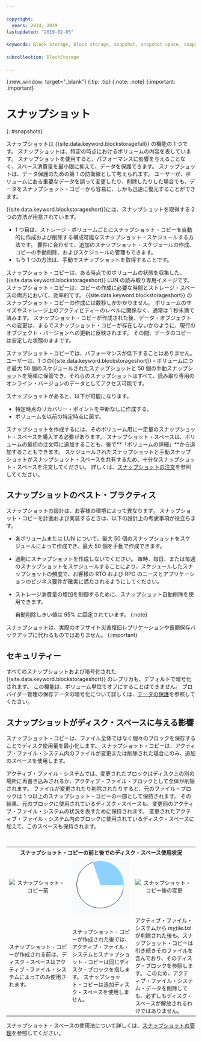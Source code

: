 ```yaml
---

copyright:
  years: 2014, 2019
lastupdated: "2019-02-05"

keywords: Block Storage, block storage, snapshot, snapshot space, snapshot best practices, snapshot usage,

subcollection: BlockStorage

---
```

{:new_window: target="_blank"}
{:tip: .tip}
{:note: .note}
{:important: .important}

# スナップショット
{: #snapshots}

スナップショットは {{site.data.keyword.blockstoragefull}} の機能の 1 つです。 スナップショットは、特定の時点におけるボリュームの内容を表しています。 スナップショットを使用すると、パフォーマンスに影響を与えることなく、スペース消費量を最小限に抑えて、データを保護できます。 スナップショットは、データ保護のための第 1 の防衛線として考えられます。 ユーザーが、ボリュームにある重要なデータを誤って変更したり、削除したりした場合でも、データをスナップショット・コピーから容易に、しかも迅速に復元することができます。

{{site.data.keyword.blockstorageshort}}には、スナップショットを取得する 2 つの方法が用意されています。

* 1 つ目は、ストレージ・ボリュームごとにスナップショット・コピーを自動的に作成および削除する構成可能なスナップショット・スケジュールする方法です。 要件に合わせて、追加のスナップショット・スケジュールの作成、コピーの手動削除、およびスケジュールの管理もできます。
* もう 1 つの方法は、手動でスナップショットを取得することです。

スナップショット・コピーは、ある時点でのボリュームの状態を収集した、{{site.data.keyword.blockstorageshort}} LUN の読み取り専用イメージです。 スナップショット・コピーは、コピーの作成に必要な時間とストレージ・スペースの両方において、効率的です。 {{site.data.keyword.blockstorageshort}} のスナップショット・コピーの作成には数秒しかかかりません。 ボリュームのサイズやストレージ上のアクティビティーのレベルに関係なく、通常は 1 秒未満で済みます。 スナップショット・コピーが作成された後、データ・オブジェクトへの変更は、まるでスナップショット・コピーが存在しないかのように、現行のオブジェクト・バージョンへの更新に反映されます。 その間、データのコピーは安定した状態のままです。

スナップショット・コピーでは、パフォーマンスが低下することはありません。 ユーザーは、1 つの{{site.data.keyword.blockstorageshort}}・ボリュームにつき最大 50 個のスケジュールされたスナップショットと 50 個の手動スナップショットを簡単に保管でき、それらのスナップショットはすべて、読み取り専用のオンライン・バージョンのデータとしてアクセス可能です。

スナップショットがあると、以下が可能になります。

- 特定時点のリカバリー・ポイントを中断なしに作成する。
- ボリュームを以前の特定時点に戻す。

スナップショットを作成するには、そのボリューム用に一定量のスナップショット・スペースを購入する必要があります。 スナップショット・スペースは、ボリュームの最初の注文時に追加することも、後で**「ボリュームの詳細」**から追加することもできます。 スケジュールされたスナップショットと手動スナップショットがスナップショット・スペースを共有するため、十分なスナップショット・スペースを注文してください。 詳しくは、[スナップショットの注文](/docs/infrastructure/BlockStorage?topic=BlockStorage-orderingsnapshots)を参照してください。

## スナップショットのベスト・プラクティス

スナップショットの設計は、お客様の環境によって異なります。 スナップショット・コピーを計画および実装するときは、以下の設計上の考慮事項が役立ちます。
- 各ボリュームまたは LUN について、最大 50 個のスナップショットをスケジュールによって作成でき、最大 50 個を手動で作成できます。
- 過剰にスナップショットを作成しないでください。 毎時、毎日、または毎週のスナップショットをスケジュールすることにより、スケジュールしたスナップショットの頻度で、お客様の RTO および RPO のニーズとアプリケーションのビジネス要件が確実に満たされるようにしてください。
- ストレージ消費量の増加を制御するために、スナップショット自動削除を使用できます。 <br/>

  自動削除しきい値は 95% に固定されています。
  {:note}

スナップショットは、実際のオフサイト災害復旧レプリケーションや長期保存バックアップに代わるものではありません。
{:important}

## セキュリティー

すべてのスナップショットおよび暗号化された {{site.data.keyword.blockstorageshort}} のレプリカも、デフォルトで暗号化されます。 この機能は、ボリューム単位でオフにすることはできません。 プロバイダー管理の保存データの暗号化について詳しくは、[データの保護](/docs/infrastructure/BlockStorage?topic=BlockStorage-encryption)を参照してください。

## スナップショットがディスク・スペースに与える影響

スナップショット・コピーは、ファイル全体ではなく個々のブロックを保存することでディスク使用量を最小化します。 スナップショット・コピーは、アクティブ・ファイル・システム内のファイルが変更または削除された場合にのみ、追加のスペースを使用します。

アクティブ・ファイル・システムでは、変更されたブロックはディスク上の別の場所に再書き込みされるか、アクティブ・ファイル・ブロックとして全体が削除されます。 ファイルが変更されたり削除されたりすると、元のファイル・ブロックは 1 つ以上のスナップショット・コピーの一部として保持されます。 その結果、元のブロックに使用されているディスク・スペースも、変更前のアクティブ・ファイル・システムの状況を表すために保持されます。 変更されたアクティブ・ファイル・システム内のブロックに使用されているディスク・スペースに加えて、このスペースも保持されます。

<table>
    <colgroup>
      <col style="width: 33.3%;"/>
      <col style="width: 33.3%;"/>
      <col style="width: 33.3%;"/>
    </colgroup>
      <tr>
        <th colspan="3" style="border: 0.0px;text-align: center;">スナップショット・コピーの前と後でのディスク・スペース使用状況</th>
     </tr><tr>
        <td style="border: 0.0px;text-align: center;"><img src="/images/bfcircle1.png" alt="スナップショット・コピー前"></td>
        <td style="border: 0.0px;text-align: center;"><img src="/images/bfcircle3.png" alt="スナップショット・コピー後"></td>
        <td style="border: 0.0px;text-align: center;"><img src="/images/bfcircle2.png" alt="スナップショット・コピー後の変更"></td>
     </tr><tr>
        <td style="border: 0.0px;">スナップショット・コピーが作成される前は、ディスク・スペースはアクティブ・ファイル・システムによってのみ使用されます。</td>
        <td style="border: 0.0px;">スナップショット・コピーが作成された後では、アクティブ・ファイル・システムとスナップショット・コピーは同じディスク・ブロックを指します。 スナップショット・コピーは追加ディスク・スペースを使用しません。</td>
        <td style="border: 0.0px;">アクティブ・ファイル・システムから <i>myfile.txt</i> が削除された後も、スナップショット・コピーは引き続きそのファイルを含んでおり、そのディスク・ブロックを参照します。 このため、アクティブ・ファイル・システム・データを削除しても、必ずしもディスク・スペースが解放されるわけではありません。</td>
      </tr>
</table>

スナップショット・スペースの使用法について詳しくは、[スナップショットの管理](/docs/infrastructure/BlockStorage?topic=BlockStorage-managingSnapshots)を参照してください。
